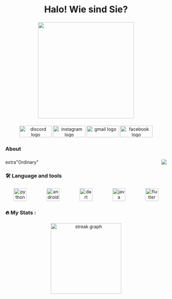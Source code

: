 <h1 align="center">Halo! Wie sind Sie?</h1>

###

<div align="center">
  <img height="300" src="https://github.com/user-attachments/assets/0f015d8d-0512-4245-946c-79a47c2a9035"  />
</div>

###

<div align="center">
  <img src="https://raw.githubusercontent.com/maurodesouza/profile-readme-generator/master/src/assets/icons/social/discord/default.svg" width="101" height="36" alt="discord logo"  />
  <img src="https://raw.githubusercontent.com/maurodesouza/profile-readme-generator/master/src/assets/icons/social/instagram/default.svg" width="101" height="36" alt="instagram logo"  />
  <img src="https://raw.githubusercontent.com/maurodesouza/profile-readme-generator/master/src/assets/icons/social/gmail/default.svg" width="101" height="36" alt="gmail logo"  />
  <img src="https://raw.githubusercontent.com/maurodesouza/profile-readme-generator/master/src/assets/icons/social/facebook/default.svg" width="101" height="36" alt="facebook logo"  />
</div>

###

<h3 align="left">About</h3>

###

<img align="right" src="https://visitor-badge.laobi.icu/badge?page_id=boodibadoobu.boodibadoobu&left_color=cornflowerblue&right_color=black"  />

###

<p align="left">extra"Ordinary"</p>

###

<h3 align="left">🛠 Language and tools</h3>

###

<div align="center">
  <img src="https://cdn.jsdelivr.net/gh/devicons/devicon/icons/python/python-original.svg" height="40" alt="python logo"  />
  <img width="55" />
  <img src="https://cdn.jsdelivr.net/gh/devicons/devicon/icons/androidstudio/androidstudio-original.svg" height="40" alt="androidstudio logo"  />
  <img width="55" />
  <img src="https://cdn.jsdelivr.net/gh/devicons/devicon/icons/dart/dart-original.svg" height="40" alt="dart logo"  />
  <img width="55" />
  <img src="https://cdn.jsdelivr.net/gh/devicons/devicon/icons/java/java-original.svg" height="40" alt="java logo"  />
  <img width="55" />
  <img src="https://cdn.jsdelivr.net/gh/devicons/devicon/icons/flutter/flutter-original.svg" height="40" alt="flutter logo"  />
</div>

###

<h3 align="left">🔥   My Stats :</h3>

###

<div align="center">
  <img src="https://streak-stats.demolab.com?user=boodibadoobu&locale=en&mode=daily&theme=dark&hide_border=false&border_radius=5&order=3" height="220" alt="streak graph"  />
</div>

###
